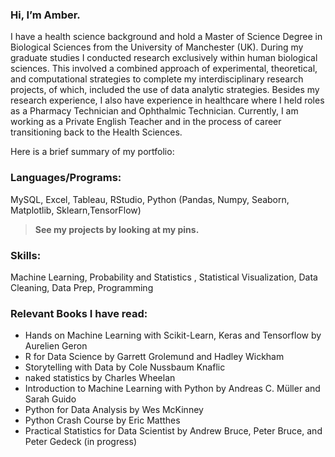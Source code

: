 ### Hi, I’m Amber. 
I have a health science background and hold a Master of Science Degree in Biological Sciences from the University of Manchester (UK). During my graduate studies I conducted research exclusively within human biological sciences. This involved a combined approach of experimental, theoretical, and computational strategies to complete my interdisciplinary research projects, of which, included the use of data analytic strategies. Besides my research experience, I also have experience in healthcare where I held roles as a Pharmacy Technician and Ophthalmic Technician. 
Currently, I am working as a Private English Teacher and in the process of career transitioning back to the Health Sciences.

Here is a brief summary of my portfolio:

### Languages/Programs:
MySQL, Excel, Tableau, RStudio, Python (Pandas, Numpy, Seaborn, Matplotlib, Sklearn,TensorFlow)

> **See my projects by looking at my pins.**

### Skills: 
Machine Learning,  Probability and Statistics , Statistical Visualization, Data Cleaning, Data Prep, Programming

### Relevant Books I have read:
* Hands on Machine Learning with Scikit-Learn, Keras and Tensorflow  by Aurelien Geron
* R for Data Science by Garrett Grolemund and Hadley Wickham
* Storytelling with Data by Cole Nussbaum Knaflic
* naked statistics by Charles Wheelan
* Introduction to Machine Learning with Python by Andreas C. Müller and Sarah Guido
* Python for Data Analysis by Wes McKinney
* Python Crash Course by Eric Matthes
* Practical Statistics for Data Scientist by Andrew Bruce, Peter Bruce, and Peter Gedeck (in progress)
